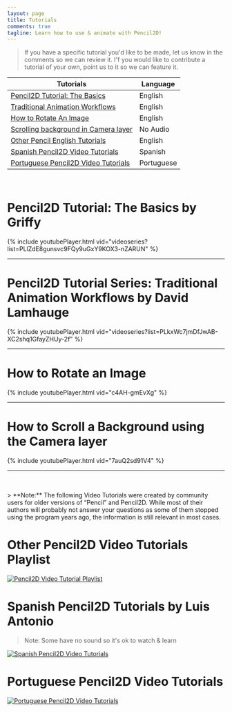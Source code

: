 ```yaml
---
layout: page
title: Tutorials
comments: true
tagline: Learn how to use & animate with Pencil2D!
---
```


> If you have a specific tutorial you'd like to be made, let us know in the comments so we can review it.
> I'f you would like to contribute a tutorial of your own, point us to it so we can feature it.


| Tutorials                                      | Language           |
| -----------------------------------------------| ------------------ |
| [Pencil2D Tutorial: The Basics](#griffy)       | English            |
| [Traditional Animation Workflows](#david)      | English            |
| [How to Rotate An Image](#rotate)              | English            |
| [Scrolling background in Camera layer](#ca)    | No Audio           |
| [Other Pencil English Tutorials](#pcleng)      | English            |
| [Spanish Pencil2D Video Tutorials](#pclspa)    | Spanish            |
| [Portuguese Pencil2D Video Tutorials](#pclpor) | Portuguese         |

<br>

# <a name="griffy"></a> Pencil2D Tutorial: The Basics by Griffy

{% include youtubePlayer.html vid="videoseries?list=PLlZdE8gunsvc9FQy9uGxY9KOX3-nZARUN" %}

<hr>

# <a name="david"></a> Pencil2D Tutorial Series: Traditional Animation Workflows by David Lamhauge

{% include youtubePlayer.html vid="videoseries?list=PLkxWc7jmDfJwAB-XC2shq1GfayZHUy-2f" %}

<hr>

# <a name="rotate"></a> How to Rotate an Image
{% include youtubePlayer.html vid="c4AH-gmEvXg" %}

<hr>

# <a name="ca"></a> How to Scroll a Background using the Camera layer

{% include youtubePlayer.html vid="7auQ2sd91V4" %}

<hr>
<br><br>
> **Note:** The following Video Tutorials were created by community users for older versions of “Pencil” and Pencil2D. While most of their authors will probably not answer your questions as some of them stopped using the program years ago, the information is still relevant in most cases.

# <a name="pcleng"></a>Other Pencil2D Video Tutorials Playlist

[![Pencil2D Video Tutorial Playlist](http://img.youtube.com/vi/oEswnDMQ9CY/hqdefault.jpg)](https://www.youtube.com/playlist?list=PLkxWc7jmDfJxExh6XJmrbjkjH5hH_Xo9_)

# <a name="pclspa"></a>Spanish Pencil2D Tutorials by Luis Antonio

> Note: Some have no sound so it's ok to watch & learn

[![Spanish Pencil2D Video Tutorials](http://img.youtube.com/vi/j6wcKgWTJBU/hqdefault.jpg)](https://www.youtube.com/playlist?list=PLkxWc7jmDfJzgUYjSxfw0-M2AAuW87P3X)

# <a name="pclpor"></a>Portuguese Pencil2D Video Tutorials

[![Portuguese Pencil2D Video Tutorials](http://img.youtube.com/vi/87EyxdqFIfc/hqdefault.jpg)](https://www.youtube.com/playlist?list=PLkxWc7jmDfJzktMzwloyemSLUk5gOeALI)

<!--# Introduction to the Official Pencil2D Course (Under Construction):

For Animators:

Overview & Navigation
The Workspace Layout
The Palettes
The Tools
The Timeline
The Layer System
The Keying System
The Display System
The Preferences Menu
The Import / Export

-->

